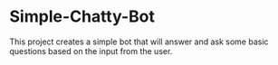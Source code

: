 # Simple-Chatty-Bot
This project creates a simple bot that will answer and ask some basic questions based on the input from the user.
